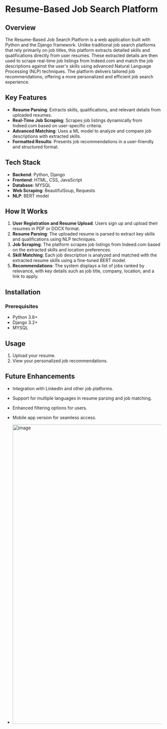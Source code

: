 # Resume-Based Job Search Platform

## Overview
The Resume-Based Job Search Platform is a web application built with Python and the Django framework. Unlike traditional job search platforms that rely primarily on job titles, this platform extracts detailed skills and qualifications directly from user resumes. These extracted details are then used to scrape real-time job listings from Indeed.com and match the job descriptions against the user's skills using advanced Natural Language Processing (NLP) techniques. The platform delivers tailored job recommendations, offering a more personalized and efficient job search experience.

## Key Features
- **Resume Parsing**: Extracts skills, qualifications, and relevant details from uploaded resumes.
- **Real-Time Job Scraping**: Scrapes job listings dynamically from Indeed.com based on user-specific criteria.
- **Advanced Matching**: Uses a ML model to analyze and compare job descriptions with extracted skills.
- **Formatted Results**: Presents job recommendations in a user-friendly and structured format.

## Tech Stack
- **Backend**: Python, Django
- **Frontend**: HTML, CSS, JavaScript
- **Database**: MYSQL 
- **Web Scraping**: BeautifulSoup, Requests
- **NLP**: BERT model

## How It Works
1. **User Registration and Resume Upload**: Users sign up and upload their resumes in PDF or DOCX format.
2. **Resume Parsing**: The uploaded resume is parsed to extract key skills and qualifications using NLP techniques.
3. **Job Scraping**: The platform scrapes job listings from Indeed.com based on the extracted skills and location preferences.
4. **Skill Matching**: Each job description is analyzed and matched with the extracted resume skills using a fine-tuned BERT model.
5. **Recommendations**: The system displays a list of jobs ranked by relevance, with key details such as job title, company, location, and a link to apply.

## Installation

### Prerequisites
- Python 3.8+
- Django 3.2+
- MYSQL 
  
## Usage
1. Upload your resume.
2. View your personalized job recommendations.

## Future Enhancements
- Integration with LinkedIn and other job platforms.
- Support for multiple languages in resume parsing and job matching.
- Enhanced filtering options for users.
- Mobile app version for seamless access.

- <img width="960" alt="image" src="https://github.com/user-attachments/assets/7329d6bd-8985-4e0e-b002-2d2c563ce1a2" />

